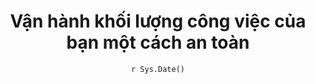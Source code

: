 ---
title : "Vận hành khối lượng công việc của bạn một cách an toàn"
date :  "`r Sys.Date()`" 
weight : 2 
chapter : false
pre : " <b> 2.4 </b> "
---
